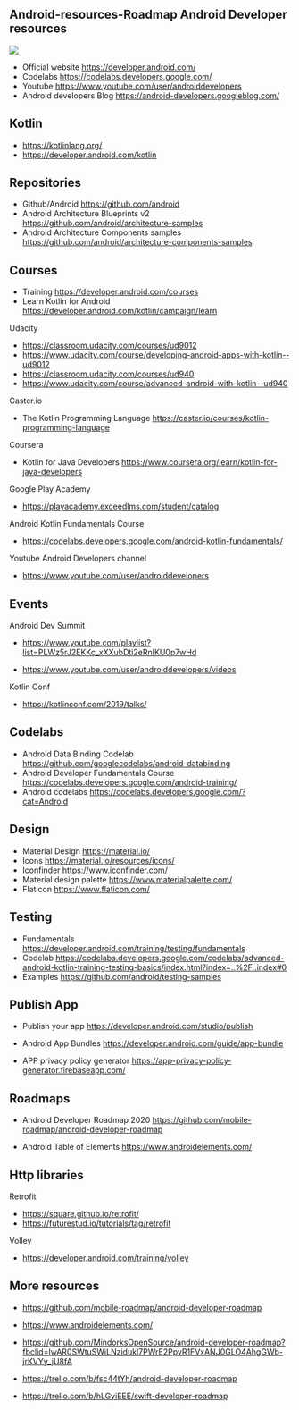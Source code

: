 ## Android-resources-Roadmap Android Developer resources

  <img src="https://github.com/Ahmedomarpro/android-resources-Roadmap-/blob/master/1_2q-DwioxtBukjHRUpa7ILw.png"></a>


- Official website https://developer.android.com/
- Codelabs https://codelabs.developers.google.com/
- Youtube https://www.youtube.com/user/androiddevelopers
- Android developers Blog https://android-developers.googleblog.com/
    
## Kotlin

- https://kotlinlang.org/
- https://developer.android.com/kotlin

## Repositories

- Github/Android https://github.com/android
- Android Architecture Blueprints v2 https://github.com/android/architecture-samples
- Android Architecture Components samples https://github.com/android/architecture-components-samples

## Courses 
    
- Training https://developer.android.com/courses
- Learn Kotlin for Android https://developer.android.com/kotlin/campaign/learn

Udacity

-  https://classroom.udacity.com/courses/ud9012
-  https://www.udacity.com/course/developing-android-apps-with-kotlin--ud9012
-  https://classroom.udacity.com/courses/ud940
-  https://www.udacity.com/course/advanced-android-with-kotlin--ud940  

Caster.io

- The Kotlin Programming Language https://caster.io/courses/kotlin-programming-language

Coursera 

- Kotlin for Java Developers https://www.coursera.org/learn/kotlin-for-java-developers

Google Play Academy 

- https://playacademy.exceedlms.com/student/catalog

Android Kotlin Fundamentals Course

- https://codelabs.developers.google.com/android-kotlin-fundamentals/

Youtube Android Developers channel

- https://www.youtube.com/user/androiddevelopers
    
## Events

Android Dev Summit   

- https://www.youtube.com/playlist?list=PLWz5rJ2EKKc_xXXubDti2eRnIKU0p7wHd

- https://www.youtube.com/user/androiddevelopers/videos

Kotlin Conf  

- https://kotlinconf.com/2019/talks/

    
## Codelabs

- Android Data Binding Codelab https://github.com/googlecodelabs/android-databinding
- Android Developer Fundamentals Course https://codelabs.developers.google.com/android-training/
- Android codelabs https://codelabs.developers.google.com/?cat=Android
    
## Design

- Material Design https://material.io/
- Icons https://material.io/resources/icons/
- Iconfinder https://www.iconfinder.com/
- Material design palette https://www.materialpalette.com/
- Flaticon https://www.flaticon.com/

## Testing

- Fundamentals https://developer.android.com/training/testing/fundamentals
- Codelab https://codelabs.developers.google.com/codelabs/advanced-android-kotlin-training-testing-basics/index.html?index=..%2F..index#0
- Examples https://github.com/android/testing-samples

## Publish App

- Publish your app
  https://developer.android.com/studio/publish
  
- Android App Bundles
  https://developer.android.com/guide/app-bundle
  
- APP privacy policy generator 
  https://app-privacy-policy-generator.firebaseapp.com/  
  
## Roadmaps

- Android Developer Roadmap 2020
https://github.com/mobile-roadmap/android-developer-roadmap

- Android Table of Elements
https://www.androidelements.com/


## Http libraries

Retrofit 
- https://square.github.io/retrofit/
- https://futurestud.io/tutorials/tag/retrofit

Volley 
- https://developer.android.com/training/volley

## More resources

- https://github.com/mobile-roadmap/android-developer-roadmap

- https://www.androidelements.com/

- https://github.com/MindorksOpenSource/android-developer-roadmap?fbclid=IwAR0SWtuSWiLNzidukI7PWrE2PpvR1FVxANJ0GLO4AhgGWb-jrKVYy_jU8fA

- https://trello.com/b/fsc44tYh/android-developer-roadmap 

- https://trello.com/b/hLGyiEEE/swift-developer-roadmap

